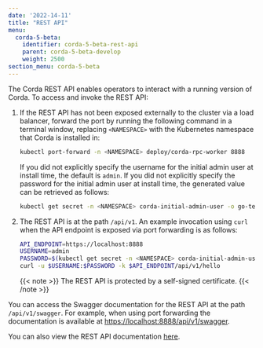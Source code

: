```yaml
---
date: '2022-14-11'
title: "REST API"
menu:
  corda-5-beta:
    identifier: corda-5-beta-rest-api
    parent: corda-5-beta-develop
    weight: 2500
section_menu: corda-5-beta
---
```

The Corda REST API enables operators to interact with a running version of Corda.
To access and invoke the REST API:

1. If the REST API has not been exposed externally to the cluster via a load balancer, forward the port by running the following command in a terminal window, replacing `<NAMESPACE>` with the Kubernetes namespace that Corda is installed in:

   ```sh
   kubectl port-forward -n <NAMESPACE> deploy/corda-rpc-worker 8888
   ```


   If you did not explicitly specify the username for the initial admin user at install time, the default is `admin`.
If you did not explicitly specify the password for the initial admin user at install time, the generated value can be retrieved as follows:

   ```sh
   kubectl get secret -n <NAMESPACE> corda-initial-admin-user -o go-template="{{ .data.password | base64decode }}"
   ```

4. The REST API is at the path `/api/v1`. An example invocation using `curl` when the API endpoint is exposed via port forwarding is as follows:

   ```sh
   API_ENDPOINT=https://localhost:8888
   USERNAME=admin
   PASSWORD=$(kubectl get secret -n <NAMESPACE> corda-initial-admin-user -o go-template="{{ .data.password | base64decode }}")
   curl -u $USERNAME:$PASSWORD -k $API_ENDPOINT/api/v1/hello
   ```

   {{< note >}}
   The REST API is protected by a self-signed certificate.
   {{< /note >}}

You can access the Swagger documentation for the REST API at the path `/api/v1/swagger`. For example, when using port forwarding the documentation is available at [https://localhost:8888/api/v1/swagger](https://localhost:8888/api/v1/swagger).

You can also view the REST API documentation [here](C5_OpenAPI.html).
